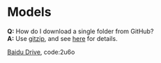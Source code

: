 # Models

**Q:** How do I download a single folder from GitHub?       
**A:** Use [gitzip](http://kinolien.github.io/gitzip/), and see [here](https://www.zhihu.com/question/25369412) for details. 

[Baidu Drive](https://pan.baidu.com/s/1m36qbJaB728FR3UtUWpOww), code:2u6o